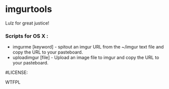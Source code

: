 imgurtools
==========

Lulz for great justice!

### Scripts for OS X :

* imgurme [keyword] - spitout an imgur URL from the ~/imgur text file and copy the URL to your pasteboard.
* uploadimgur [file] - Upload an image file to imgur and copy the URL to your pasteboard.


#LICENSE: 

WTFPL
